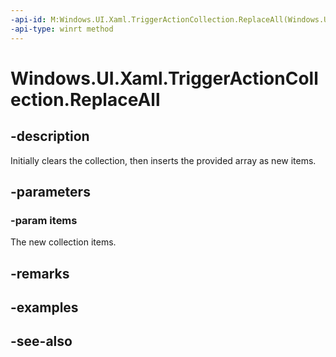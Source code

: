 ```yaml
---
-api-id: M:Windows.UI.Xaml.TriggerActionCollection.ReplaceAll(Windows.UI.Xaml.TriggerAction[])
-api-type: winrt method
---
```


<!-- Method syntax
public void ReplaceAll(Windows.UI.Xaml.TriggerAction[] items)
-->

# Windows.UI.Xaml.TriggerActionCollection.ReplaceAll

## -description
Initially clears the collection, then inserts the provided array as new items.



## -parameters
### -param items
The new collection items.

## -remarks

## -examples

## -see-also
